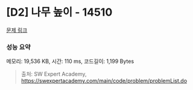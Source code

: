 # [D2] 나무 높이 - 14510 

[문제 링크](https://swexpertacademy.com/main/code/problem/problemDetail.do?contestProbId=AYFofW8qpXYDFAR4) 

### 성능 요약

메모리: 19,536 KB, 시간: 110 ms, 코드길이: 1,199 Bytes



> 출처: SW Expert Academy, https://swexpertacademy.com/main/code/problem/problemList.do